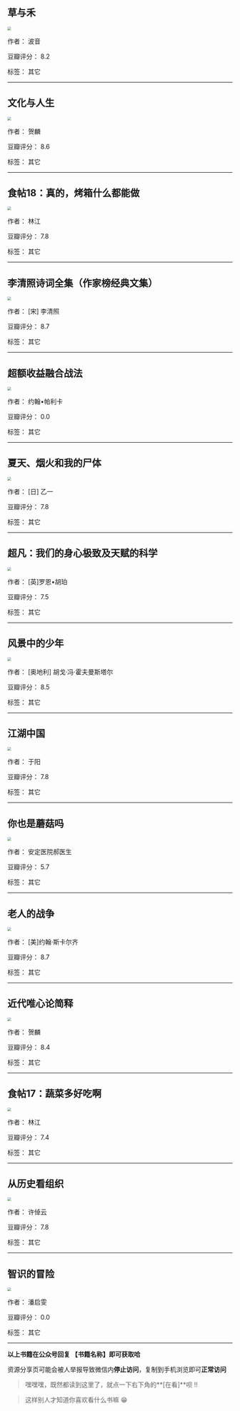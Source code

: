 ## 草与禾

<img src="https://www.aibooks.cc/wp-content/uploads/2019/12/2019120104422370.jpg" style="zoom:50%;" />

作者： 波音

豆瓣评分：  8.2

标签： 其它


---

## 文化与人生

<img src="https://www.aibooks.cc/wp-content/uploads/2019/12/2019113019145949.jpg" style="zoom:50%;" />

作者： 贺麟

豆瓣评分：  8.6

标签： 其它


---

## 食帖18：真的，烤箱什么都能做

<img src="https://www.aibooks.cc/wp-content/uploads/2019/12/2019113019093332.jpg" style="zoom:50%;" />

作者： 林江

豆瓣评分：  7.8

标签： 其它


---

## 李清照诗词全集（作家榜经典文集）

<img src="https://www.aibooks.cc/wp-content/uploads/2019/12/2019113018553174.jpg" style="zoom:50%;" />

作者： [宋] 李清照

豆瓣评分：  8.7

标签： 其它


---

## 超额收益融合战法

<img src="https://www.aibooks.cc/wp-content/uploads/2019/12/2019113017351818.jpg" style="zoom:50%;" />

作者： 约翰•帕利卡

豆瓣评分：  0.0

标签： 其它


---

## 夏天、烟火和我的尸体

<img src="https://www.aibooks.cc/wp-content/uploads/2019/12/2019113017290123.jpg" style="zoom:50%;" />

作者： [日] 乙一

豆瓣评分：  7.8

标签： 其它


---

## 超凡：我们的身心极致及天赋的科学

<img src="https://www.aibooks.cc/wp-content/uploads/2019/11/2019113011254424.jpg" style="zoom:50%;" />

作者： [英]罗恩•胡珀

豆瓣评分：  7.5

标签： 其它


---

## 风景中的少年

<img src="https://www.aibooks.cc/wp-content/uploads/2019/11/2019113011221315.jpg" style="zoom:50%;" />

作者： [奥地利] 胡戈·冯·霍夫曼斯塔尔

豆瓣评分：  8.5

标签： 其它


---

## 江湖中国

<img src="https://www.aibooks.cc/wp-content/uploads/2019/11/2019113011164042.jpg" style="zoom:50%;" />

作者： 于阳

豆瓣评分：  7.8

标签： 其它


---

## 你也是蘑菇吗

<img src="https://www.aibooks.cc/wp-content/uploads/2019/11/201911301113033.jpg" style="zoom:50%;" />

作者： 安定医院郝医生

豆瓣评分：  5.7

标签： 其它


---

## 老人的战争

<img src="https://www.aibooks.cc/wp-content/uploads/2019/11/2019113009241967.jpg" style="zoom:50%;" />

作者： [美]约翰·斯卡尔齐

豆瓣评分：  8.7

标签： 其它


---

## 近代唯心论简释

<img src="https://www.aibooks.cc/wp-content/uploads/2019/11/2019113009194316.jpg" style="zoom:50%;" />

作者： 贺麟

豆瓣评分：  8.4

标签： 其它


---

## 食帖17：蔬菜多好吃啊

<img src="https://www.aibooks.cc/wp-content/uploads/2019/11/2019113009123658.jpg" style="zoom:50%;" />

作者： 林江

豆瓣评分：  7.4

标签： 其它


---

## 从历史看组织

<img src="https://www.aibooks.cc/wp-content/uploads/2019/11/2019112808240771.jpg" style="zoom:50%;" />

作者： 许倬云

豆瓣评分：  7.8

标签： 其它


---

## 智识的冒险

<img src="https://www.aibooks.cc/wp-content/uploads/2019/11/2019112808200078.jpg" style="zoom:50%;" />

作者： 潘启雯 

豆瓣评分：  0.0

标签： 其它


---


**以上书籍在公众号回复 【书籍名称】即可获取哈** 


资源分享页可能会被人举报导致微信内**停止访问**，复制到手机浏览即可**正常访问**


> 嘿嘿嘿，既然都读到这里了，就点一下右下角的**[在看]**呗 !!

> 

> 这样别人才知道你喜欢看什么书嘛 😁

